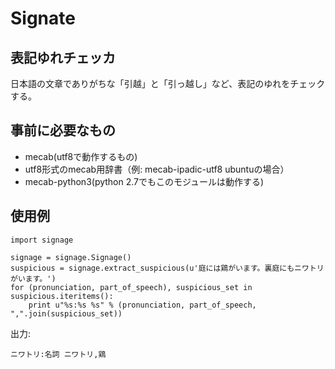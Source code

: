 # Signate

## 表記ゆれチェッカ
日本語の文章でありがちな「引越」と「引っ越し」など、表記のゆれをチェックする。

##  事前に必要なもの

* mecab(utf8で動作するもの)
* utf8形式のmecab用辞書（例: mecab-ipadic-utf8 ubuntuの場合）
* mecab-python3(python 2.7でもこのモジュールは動作する)

## 使用例

```
import signage

signage = signage.Signage()
suspicious = signage.extract_suspicious(u'庭には鶏がいます。裏庭にもニワトリがいます。')
for (pronunciation, part_of_speech), suspicious_set in suspicious.iteritems():
    print u"%s:%s %s" % (pronunciation, part_of_speech, ",".join(suspicious_set))
```

出力:
```
ニワトリ:名詞 ニワトリ,鶏
```
